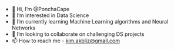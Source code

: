- 👋 Hi, I’m @PonchaCape
- 👀 I’m interested in Data Science
- 🌱 I’m currently learning Machine Learning algorithms and Neural Networks
- 💞️ I’m looking to collaborate on challenging DS projects
- 📫 How to reach me - kim.akbliz@gmail.com

<!---
PonchaCape/PonchaCape is a ✨ special ✨ repository because its `README.md` (this file) appears on your GitHub profile.
You can click the Preview link to take a look at your changes.
--->
